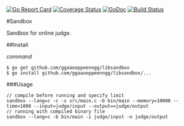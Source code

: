 [![Go Report Card](https://goreportcard.com/badge/github.com/ggaaooppeenngg/libsandbox)](https://goreportcard.com/report/github.com/ggaaooppeenngg/libsandbox)
[![Coverage Status](https://coveralls.io/repos/github/ggaaooppeenngg/libsandbox/badge.svg?branch=master)](https://coveralls.io/github/ggaaooppeenngg/libsandbox?branch=master)
[![GoDoc](https://godoc.org/github.com/ggaaooppeenngg/libsandbox?status.svg)](https://godoc.org/github.com/ggaaooppeenngg/libsandbox)
[![Build Status](https://drone.io/github.com/ggaaooppeenngg/libsandbox/status.png)](https://drone.io/github.com/ggaaooppeenngg/libsandbox/latest)

#Sandbox

Sandbox for online judge.

##Install

*command*

```
$ go get github.com/ggaaooppeenngg/libsandbox
$ go install github.com/ggaaooppeenngg/libsandbox/...

```

###Usage

```
// compile before running and specify limit
sandbox --lang=c -c -s src/main.c -b bin/main --memory=10000 --time=1000 --input=judge/input --output==judge/output
// running with compiled binary file
sandbox --lang=c -b bin/main -i judge/input -o judge/output
```
